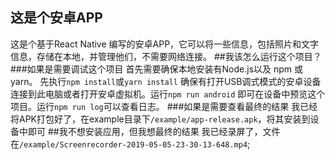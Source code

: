 ## 这是个安卓APP
这是个基于React Native 编写的安卓APP，它可以将一些信息，包括照片和文字信息，存储在本地，并管理他们，不需要网络连接。
##我该怎么运行这个项目？
###如果是需要调试这个项目
首先需要确保本地安装有Node.js以及 npm 或 yarn。
先执行`npm install`或`yarn install`
确保有打开USB调式模式的安卓设备连接到此电脑或者打开安卓虚拟机。运行`npm run android` 即可在设备中预览这个项目。运行`npm run log`可以查看日志。
###如果是需要查看最终的结果
我已经将APK打包好了，在example目录下`/example/app-release.apk`，将其安装到设备中即可
##我不想安装应用，但我想最终的结果
我已经录屏了，文件在`/example/Screenrecorder-2019-05-05-23-30-13-648.mp4`;